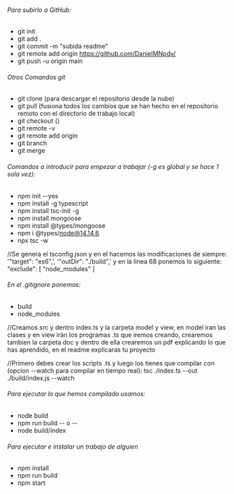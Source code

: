 ###### Para subirlo a GitHub:
- git init 
- git add .
- git commit -m "subida readme"
- git remote add origin https://github.com/DanielMNpdv/
- git push -u origin main

###### Otros Comandos git
- git clone (para descargar el repositorio desde la nube)
- git pull (fusiona todos los cambios que se han hecho en el repositorio remoto con el directorio de trabajo local)
- git checkout ()
- git remote -v
- git remote add origin <host-or-remoteURL>
- git branch
- git merge <branch-name>

###### Comandos a introducir para empezar a trabajar (-g es global y se hace 1 sola vez):

- npm init --yes
- npm install -g typescript
- npm install tsc-init -g
- npm install mongoose
- npm install @types/mongoose
- npm i @types/node@14.14.6
- npx tsc -w

//Se genera el tsconfig.json y en el hacemos las modificaciones de siempre: 
'"target": "es6",', '"outDir": "./build",' y en la linea 68 ponemos lo siguiente: 
"exclude": [ "node_modules" ]

###### En el .gitignore ponemos: 
- build
- node_modules

//Creamos src y dentro index.ts y la carpeta model y view, 
en model iran las clases y en view irán los programas .ts que iremos creando, 
crearemos tambien la carpeta doc y dentro de ella crearemos un pdf explicando lo que has aprendido,
en el readme explicaras tu proyecto

//Primero debes crear los scripts .ts y luego los tienes que compilar con (opcion --watch para compilar en tiempo real):
tsc ./index.ts --out ./build/index.js --watch

###### Para ejecutar lo que hemos compilado usamos: 
- node build
- npm run build
-- o -- 
- node build/index

###### Para ejecutar e instalar un trabajo de alguien
- npm install
- npm run build
- npm start
